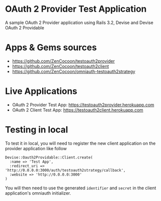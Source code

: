 # OAuth 2 Provider Test Application

A sample OAuth 2 Provider application using Rails 3.2, Devise and Devise OAuth 2 Providable

# Apps & Gems sources

* https://github.com/ZenCocoon/testoauth2provider
* https://github.com/ZenCocoon/testoauth2client
* https://github.com/ZenCocoon/omniauth-testoauth2strategy

# Live Applications

* OAuth 2 Provider Test App: https://testoauth2provider.herokuapp.com
* OAuth 2 Client Test App: https://testoauth2client.herokuapp.com

# Testing in local

To test it in local, you will need to register the new client application on the provider application like follow

    Devise::Oauth2Providable::Client.create(
      :name => 'Test App',
      :redirect_uri => 'http://0.0.0.0:3000/auth/testoauth2strategy/callback',
      :website => 'http://0.0.0.0:3000'
    )

You will then need to use the generated `identifier` and `secret` in the client application's omniauth initializer.